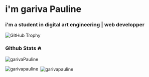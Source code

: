 # i'm gariva Pauline

### i'm a student in digital art engineering | web developper

<img src="https://github-profile-trophy.vercel.app/?username=garivaPauline&row=1&theme=darkhub&margin-w=15&no-bg=true" alt="GitHub Trophy">

### Github Stats 🔥

<p><img align="center" src="https://github-readme-streak-stats.herokuapp.com?user=garivaPauline&theme=radical&date_format=j%20M%5B%20Y%5D&sideLabels=DDB225" alt="garivaPauline" /></p>
<p><img align="left" src="https://github-readme-stats.vercel.app/api/top-langs?username=garivapauline&show_icons=true&locale=en&layout=compact&theme=cobalt" alt="garivapauline" /></p>
<p>&nbsp;<img align="center" src="https://github-readme-stats.vercel.app/api?username=garivaPauline&show_icons=true&locale=en&theme=tokyonight" alt="garivapauline" /></p>
